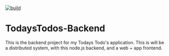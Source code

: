 [![build](https://github.com/Eb0nheart/Extensions/actions/workflows/workflow.yaml/badge.svg)](https://github.com/Eb0nheart/Extensions/actions/workflows/workflow.yaml)

# TodaysTodos-Backend

This is the backend project for my Todays Todo's application. This is will be a distributed system, with this node.js backend, and a web + app frontend. 
